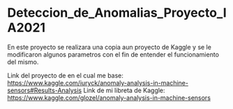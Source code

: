 # Deteccion_de_Anomalias_Proyecto_IA2021
En este proyecto se realizara una copia aun proyecto de Kaggle y se le modificaron algunos parametros con el fin de entender el funcionamiento del mismo.

Link del proyecto de en el cual me base: https://www.kaggle.com/iuryck/anomaly-analysis-in-machine-sensors#Results-Analysis
Link de mi libreta de Kaggle: https://www.kaggle.com/glozel/anomaly-analysis-in-machine-sensors
